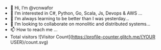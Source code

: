 - 👋 Hi, I’m @vcnwafor
- 👀 I’m interested in C#, Python, Go, Scala, Js, Devops & AWS ...
- 🌱 I’m always learning to be better than I was yesterday...
- 💞️ I’m looking to collaborate on monolitic and distributed systems...
- 📫 How to reach me ...
- Total visitors ![Visitor Count](https://profile-counter.glitch.me/{YOUR USER}/count.svg)
<!---
vcnwafor/vcnwafor is a ✨ special ✨ repository because its `README.md` (this file) appears on your GitHub profile.
You can click the Preview link to take a look at your changes.
--->
